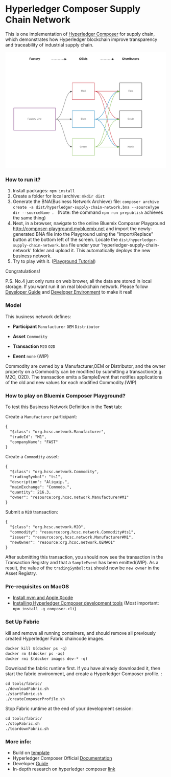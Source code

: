# Hyperledger Composer Supply Chain Network

This is one implementation of [Hyperledger Composer](https://github.com/hyperledger/composer) for supply chain, which demonstrates how Hyperledger blockchain improve transparency and traceability of industrial supply chain.

![](/docs/flow.png)

### How to run it?

1. Install packages: `npm install`
2. Create a folder for local archive: `mkdir dist`
3. Generate the BNA(Business Network Archieve) file: `composer archive create -a dist/hyperledger-supply-chain-network.bna --sourceType dir --sourceName . ` (Note: the command `npm run prepublish` achieves the same thing)
4. Next, in a browser, navigate to the online Bluemix Composer Playground http://composer-playground.mybluemix.net and import the newly-generated BNA file into the Playground using the "Import/Replace" button at the bottom left of the screen. Locate the `dist/hyperledger-supply-chain-network.bna` file under your 'hyperledger-supply-chain-network' folder and upload it. This automatically deploys the new business network. 
5. Try to play with it. ([Playground Tutorial](https://hyperledger.github.io/composer/tutorials/playground-guide.html))

Congratulations!

P.S. No.4 just only runs on web brower, all the data are stored in local storage. If you want run it on real blockchain network. Please follow [Developer Guide](https://hyperledger.github.io/composer/tutorials/developer-guide.html) and [Developer Environment](https://hyperledger.github.io/composer/installing/development-tools.html) to make it real!

### Model
This business network defines:

- **Participant**
`Manufacturer` `OEM` `Distributor`

- **Asset**
`Commodity`

- **Transaction**
`M2O` `O2D`

- **Event**
`none` (WIP)

Commodity are owned by a Manufacturer,OEM or Distributor,  and the owner property on a Commodity can be modified by submitting a transaction(e.g. M2O, O2D). The transaction emits a SampleEvent that notifies applications of the old and new values for each modified Commodity.(WIP)

### How to play on Bluemix Composer Playground?

To test this Business Network Definition in the **Test** tab:

Create a `Manufacturer` participant:

```
{
  "$class": "org.hcsc.network.Manufacturer",
  "tradeId": "M1",
  "companyName": "FAST"
}
```

Create a `Commodity` asset:

```
{
  "$class": "org.hcsc.network.Commodity",
  "tradingSymbol": "ts1",
  "description": "Aliquip.",
  "mainExchange": "Commodo.",
  "quantity": 216.3,
  "owner": "resource:org.hcsc.network.Manufacturer#M1"
}
```

Submit a `M2O` transaction:

```
{
  "$class": "org.hcsc.network.M2O",
  "commodity": "resource:org.hcsc.network.Commodity#ts1",
  "issuer": "resource:org.hcsc.network.Manufacturer#M1",
  "newOwner": "resource:org.hcsc.network.OEM#O1"
}
```

After submitting this transaction, you should now see the transaction in the Transaction Registry and that a `SampleEvent` has been emitted(WIP). As a result, the value of the `tradingSymbol:ts1` should now be `new owner` in the Asset Registry.

### Pre-requisites on MacOS
- [Install nvm and Apple Xcode](https://hyperledger.github.io/composer/installing/prereqs-mac.html)
- [Installing Hyperledger Composer development tools](https://hyperledger.github.io/composer/installing/development-tools.html) (Most important: `npm install -g composer-cli`)

### Set Up Fabric
kill and remove all running containers, and should remove all previously created Hyperledger Fabric chaincode images.
```
docker kill $(docker ps -q)
docker rm $(docker ps -aq)
docker rmi $(docker images dev-* -q)
```
Download the fabric runtime first. If you have already downloaded it, then start the fabric environment, and create a Hyperledger Composer profile. :
```
cd tools/fabric/
./downloadFabric.sh
./startFabric.sh
./createComposerProfile.sh
```
Stop Fabric runtime at the end of your development session:
```
cd tools/fabric/
./stopFabric.sh
./teardownFabric.sh
```

### More info:
- Build on [template](https://github.com/hyperledger/composer-sample-networks/tree/master/packages/basic-sample-network)
- Hyperledger Composer Official [Documentation](https://hyperledger.github.io/composer/introduction/introduction.html)
- Developer [Guide](https://hyperledger.github.io/composer/tutorials/developer-guide.html)
- In-depth research on hyperledger composer [link](https://github.com/aietcn/hyperledger-composer)
